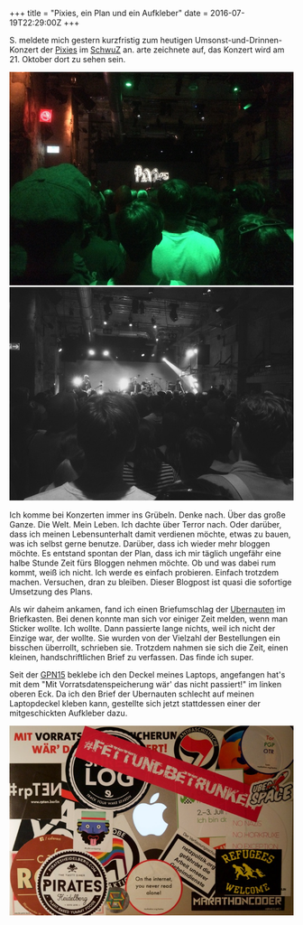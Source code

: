+++
title = "Pixies, ein Plan und ein Aufkleber"
date = 2016-07-19T22:29:00Z
+++

S. meldete mich gestern kurzfristig zum heutigen Umsonst-und-Drinnen-Konzert der [Pixies](https://de.wikipedia.org/wiki/Pixies) im [SchwuZ](https://de.wikipedia.org/wiki/SchwuZ) an. arte zeichnete auf, das Konzert wird am 21. Oktober dort zu sehen sein.

![Bild der Bühne ohne Pixies](/img/IMG_116.jpg)
![Bild der Bühne mit Pixies](/img/IMG_117.jpg)

Ich komme bei Konzerten immer ins Grübeln. Denke nach. Über das große Ganze. Die Welt. Mein Leben. Ich dachte über Terror nach. Oder darüber, dass ich meinen Lebensunterhalt damit verdienen möchte, etwas zu bauen, was ich selbst gerne benutze. Darüber, dass ich wieder mehr bloggen möchte. Es entstand spontan der Plan, dass ich mir täglich ungefähr eine halbe Stunde Zeit fürs Bloggen nehmen möchte. Ob und was dabei rum kommt, weiß ich nicht. Ich werde es einfach probieren. Einfach trotzdem machen. Versuchen, dran zu bleiben. Dieser Blogpost ist quasi die sofortige Umsetzung des Plans.

Als wir daheim ankamen, fand ich einen Briefumschlag der [Ubernauten](https://uberspace.de) im Briefkasten. Bei denen konnte man sich vor einiger Zeit melden, wenn man Sticker wollte. Ich wollte. Dann passierte lange nichts, weil ich nicht der Einzige war, der wollte. Sie wurden von der Vielzahl der Bestellungen ein bisschen überrollt, schrieben sie. Trotzdem nahmen sie sich die Zeit, einen kleinen, handschriftlichen Brief zu verfassen. Das finde ich super.

Seit der [GPN15](https://entropia.de/GPN15) beklebe ich den Deckel meines Laptops, angefangen hat's mit dem "Mit Vorratsdatenspeicherung wär' das nicht passiert!" im linken oberen Eck. Da ich den Brief der Ubernauten schlecht auf meinen Laptopdeckel kleben kann, gestellte sich jetzt stattdessen einer der mitgeschickten Aufkleber dazu.

![Bild der Rückseite meines Laptops. Es sind viele Sticker zu sehen.](/img/IMG_118.jpg)